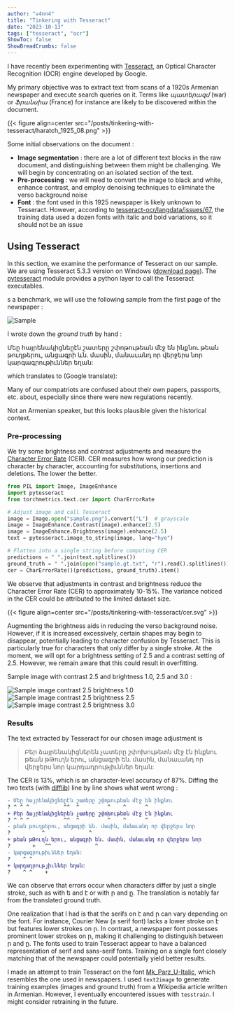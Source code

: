 ```yaml
---
author: "v4nn4"
title: "Tinkering with Tesseract"
date: "2023-10-13"
tags: ["tesseract", "ocr"]
ShowToc: false
ShowBreadCrumbs: false
---
```


I have recently been experimenting with [Tesseract](https://github.com/tesseract-ocr/tesseract), an Optical Character Recognition (OCR) engine developed by Google.

My primary objective was to extract text from scans of a 1920s Armenian newspaper and execute search queries on it. Terms like *պատերազմ* (war) or *Ֆրանսիա* (France) for instance are likely to be discovered within the document.

{{< figure align=center src="/posts/tinkering-with-tesseract/haratch_1925_08.png" >}}

Some initial observations on the document :

- **Image segmentation** : there are a lot of different text blocks in the raw document, and distinguishing between them might be challenging. We will begin by concentrating on an isolated section of the text.
- **Pre-processing** : we will need to convert the image to black and white, enhance contrast, and employ denoising techniques to eliminate the verso background noise
- **Font** : the font used in this 1925 newspaper is likely unknown to Tesseract. However, according to [tesseract-ocr/langdata/issues/67](https://github.com/tesseract-ocr/langdata/issues/67), the training data used a dozen fonts with italic and bold variations, so it should not be an issue

## Using Tesseract

In this section, we examine the performance of Tesseract on our sample. We are using Tesseract 5.3.3 version on Windows ([download page](https://github.com/UB-Mannheim/tesseract/wiki)). The [pytesseract](https://github.com/madmaze/pytesseract) module provides a python layer to call the Tesseract executables.

s a benchmark, we will use the following sample from the first page of the newspaper :

![Sample](/posts/tinkering-with-tesseract/sample.jpg)

I wrote down the *ground truth* by hand :

<div class="message">
Մեը հայրենակիցնեըէն շատերը շփոթութեան մէջ են ինքնու թեան թուղթերու, անցագրի ևն. մասին, մանաւանդ որ վերջերս նոր կարգագրութիւններ եղան:
</div>

which translates to (Google translate):

<div class="message">
Many of our compatriots are confused about their own papers, passports, etc. about, especially since there were new regulations recently.
</div>

Not an Armenian speaker, but this looks plausible given the historical context.

### Pre-processing

We try some brightness and contrast adjustments and measure the [Character Error Rate](https://torchmetrics.readthedocs.io/en/stable/text/char_error_rate.html) (CER). CER measures how wrong our prediction is character by character, accounting for substitutions, insertions and deletions. The lower the better.

```python
from PIL import Image, ImageEnhance
import pytesseract
from torchmetrics.text.cer import CharErrorRate

# Adjust image and call Tesseract
image = Image.open("sample.png").convert("L")  # grayscale
image = ImageEnhance.Contrast(image).enhance(2.5)
image = ImageEnhance.Brightness(image).enhance(2.5)
text = pytesseract.image_to_string(image, lang="hye")

# Flatten into a single string before computing CER
predictions = " ".join(text.splitlines())
ground_truth = " ".join(open("sample.gt.txt", "r").read().splitlines())
cer = CharErrorRate()(predictions, ground_truth).item()
```

We observe that adjustments in contrast and brightness reduce the Character Error Rate (CER) to approximately 10-15%. The variance noticed in the CER could be attributed to the limited dataset size.

{{< figure align=center src="/posts/tinkering-with-tesseract/cer.svg" >}}

Augmenting the brightness aids in reducing the verso background noise. However, if it is increased excessively, certain shapes may begin to disappear, potentially leading to character confusion by Tesseract. This is particularly true for characters that only differ by a single stroke. At the moment, we will opt for a brightness setting of 2.5 and a contrast setting of 2.5. However, we remain aware that this could result in overfitting.

Sample image with contrast 2.5 and brightness 1.0, 2.5 and 3.0 :

![Sample image contrast 2.5 brightness 1.0](/posts/tinkering-with-tesseract/sample_enhanced_b1.0_c2.5.png)
![Sample image contrast 2.5 brightness 2.5](/posts/tinkering-with-tesseract/sample_enhanced_b2.5_c2.5.png)
![Sample image contrast 2.5 brightness 3.0](/posts/tinkering-with-tesseract/sample_enhanced_b3.0_c2.5.png)

### Results

The text extracted by Tesseract for our chosen image adjustment is

> Բեր ձայրենակիցներեն չատերը շփոխութետն մէջ էն ինքնու թեան թԹուղն երու, անցագրի են. մասին, մանաւանդ որ վերջերս նոր կարդադրությիւններ եղան:

The CER is 13%, which is an character-level accuracy of 87%. Diffing the two texts (with [difflib](https://docs.python.org/3/library/difflib.html)) line by line shows what went wrong :

```diff
- Մեը հայրենակիցնեըէն շատերը շփոթութեան մէջ են ինքնու
? ^ ^ ^           ^^  ^         ^    ^      ^
+ Բեր ձայրենակիցներեն չատերը շփոխութետն մէջ էն ինքնու
? ^ ^ ^           ^^  ^         ^    ^      ^
- թեան թուղթերու, անցագրի ևն. մասին, մանաւանդ որ վերջերս նոր
?          ^              ^
+ թեան թԹուղն երու, անցագրի են. մասին, մանաւանդ որ վերջերս նոր
?       +   ^^              ^
- կարգագրութիւններ եղան:
?    ^ ^
+ կարդադրությիւններ եղան:
?    ^ ^    +
```

We can observe that errors occur when characters differ by just a single stroke, such as with ե and է or with ր and ը. The translation is notably far from the translated ground truth.

One realization that I had is that the serifs on է and ր can vary depending on the font. For instance, Courier New (a serif font) lacks a lower stroke on է but features lower strokes on ր. In contrast, a newspaper font possesses prominent lower strokes on ր, making it challenging to distinguish between ր and ը. The fonts used to train Tesseract appear to have a balanced representation of serif and sans-serif fonts. Training on a single font closely matching that of the newspaper could potentially yield better results.

I made an attempt to train Tesseract on the font [Mk_Parz_U-Italic](https://fonter.am/en/fonts/mk-parz-unicode), which resembles the one used in newspapers. I used `text2image` to generate training examples (images and ground truth) from a Wikipedia article written in Armenian. However, I eventually encountered issues with `tesstrain`. I might consider retraining in the future.